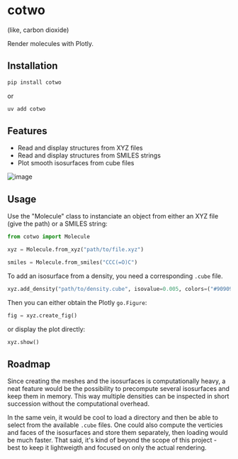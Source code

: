 cotwo
=====

(like, carbon dioxide)

Render molecules with Plotly.

Installation
------------

```sh
pip install cotwo
```

or

```sh
uv add cotwo
```

Features
--------

+ Read and display structures from XYZ files
+ Read and display structures from SMILES strings
+ Plot smooth isosurfaces from cube files

![image](screenshot.png)

Usage
-----

Use the "Molecule" class to instanciate an object from either an XYZ file (give the path) or a SMILES string:

```py
from cotwo import Molecule

xyz = Molecule.from_xyz("path/to/file.xyz")

smiles = Molecule.from_smiles("CCC(=O)C")
```

To add an isosurface from a density, you need a corresponding `.cube` file.

```py
xyz.add_density("path/to/density.cube", isovalue=0.005, colors=("#909090", "#FF8000"))
```

Then you can either obtain the Plotly `go.Figure`:

```py
fig = xyz.create_fig()
```

or display the plot directly:

```py
xyz.show()
```

Roadmap
-------

Since creating the meshes and the isosurfaces is computationally heavy,
a neat feature would be the possibility to precompute several isosurfaces and keep them in memory.
This way multiple densities can be inspected in short succession without the computational overhead.

In the same vein, it would be cool to load a directory and then be able to select from the available `.cube` files. One could also compute the verticies and faces of the isosurfaces and store
them separately, then loading would be much faster.
That said, it's kind of beyond the scope of this project - best to keep it lightweigth and focused
on only the actual rendering.
